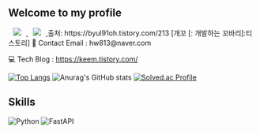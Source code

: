 ## Welcome to my profile

<a href="https://keem.tistory.com/">
    <img 
        src="http://img.shields.io/badge/-Tech%20Blog-green?style=flat&link=https://keem.tistory.com"
        style="height : auto; margin-left : 10px; margin-right : 10px;"/>
</a>

<a href="hw813@naver.com">
    <img 
        src="https://img.shields.io/badge/mail-d14836?style=flat-square&logo=Minutemailer&logoColor=white&link=hw813@naver.com"
        style="height : auto; margin-left : 10px; margin-right : 10px;"/>
</a>
출처: https://byul91oh.tistory.com/213 [개꼬 [: 개발하는 꼬바리]:티스토리]
📩 Contact Email : hw813@naver.com

💻 Tech Blog : https://keem.tistory.com/

[![Top Langs](https://github-readme-stats.vercel.app/api/top-langs/?username=keem-hyun&layout=compact&theme=merko)](https://github.com/anuraghazra/github-readme-stats)
![Anurag's GitHub stats](https://github-readme-stats.vercel.app/api?username=keem-hyun&show_icons=true&theme=merko)
[![Solved.ac Profile](http://mazassumnida.wtf/api/v2/generate_badge?boj=hurrush)](https://solved.ac/hurrush/)

## Skills
![Python](https://img.shields.io/badge/Python-3776AB.svg?&style=for-the-badge&logo=Python&logoColor=white)
![FastAPI](https://img.shields.io/badge/FastAPI-005571?style=for-the-badge&logo=fastapi)
